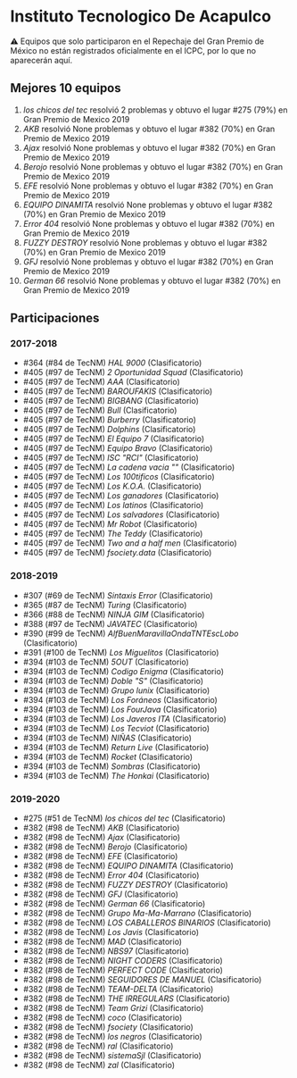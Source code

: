 # Instituto Tecnologico De Acapulco

:warning: Equipos que solo participaron en el Repechaje del Gran Premio de México no están registrados oficialmente en el ICPC, por lo que no aparecerán aquí.

## Mejores 10 equipos

1. _los chicos del tec_ resolvió 2 problemas y obtuvo el lugar #275 (79%) en Gran Premio de Mexico 2019
1. _AKB_ resolvió None problemas y obtuvo el lugar #382 (70%) en Gran Premio de Mexico 2019
1. _Ajax_ resolvió None problemas y obtuvo el lugar #382 (70%) en Gran Premio de Mexico 2019
1. _Berojo_ resolvió None problemas y obtuvo el lugar #382 (70%) en Gran Premio de Mexico 2019
1. _EFE_ resolvió None problemas y obtuvo el lugar #382 (70%) en Gran Premio de Mexico 2019
1. _EQUIPO DINAMITA_ resolvió None problemas y obtuvo el lugar #382 (70%) en Gran Premio de Mexico 2019
1. _Error 404_ resolvió None problemas y obtuvo el lugar #382 (70%) en Gran Premio de Mexico 2019
1. _FUZZY DESTROY_ resolvió None problemas y obtuvo el lugar #382 (70%) en Gran Premio de Mexico 2019
1. _GFJ_ resolvió None problemas y obtuvo el lugar #382 (70%) en Gran Premio de Mexico 2019
1. _German 66_ resolvió None problemas y obtuvo el lugar #382 (70%) en Gran Premio de Mexico 2019

## Participaciones

### 2017-2018

- #364 (#84 de TecNM) _HAL 9000_ (Clasificatorio)
- #405 (#97 de TecNM) _2 Oportunidad Squad_ (Clasificatorio)
- #405 (#97 de TecNM) _AAA_ (Clasificatorio)
- #405 (#97 de TecNM) _BAROUFAKIS_ (Clasificatorio)
- #405 (#97 de TecNM) _BIGBANG_ (Clasificatorio)
- #405 (#97 de TecNM) _Bull_ (Clasificatorio)
- #405 (#97 de TecNM) _Burberry_ (Clasificatorio)
- #405 (#97 de TecNM) _Dolphins_ (Clasificatorio)
- #405 (#97 de TecNM) _El Equipo 7_ (Clasificatorio)
- #405 (#97 de TecNM) _Equipo Bravo_ (Clasificatorio)
- #405 (#97 de TecNM) _ISC "RCI"_ (Clasificatorio)
- #405 (#97 de TecNM) _La cadena vacia ""_ (Clasificatorio)
- #405 (#97 de TecNM) _Los 100tificos_ (Clasificatorio)
- #405 (#97 de TecNM) _Los K.O.A._ (Clasificatorio)
- #405 (#97 de TecNM) _Los ganadores_ (Clasificatorio)
- #405 (#97 de TecNM) _Los latinos_ (Clasificatorio)
- #405 (#97 de TecNM) _Los salvadores_ (Clasificatorio)
- #405 (#97 de TecNM) _Mr Robot_ (Clasificatorio)
- #405 (#97 de TecNM) _The Teddy_ (Clasificatorio)
- #405 (#97 de TecNM) _Two and a half men_ (Clasificatorio)
- #405 (#97 de TecNM) _fsociety.data_ (Clasificatorio)

### 2018-2019

- #307 (#69 de TecNM) _Sintaxis Error_ (Clasificatorio)
- #365 (#87 de TecNM) _Turing_ (Clasificatorio)
- #366 (#88 de TecNM) _NINJA GIM_ (Clasificatorio)
- #388 (#97 de TecNM) _JAVATEC_ (Clasificatorio)
- #390 (#99 de TecNM) _AlfBuenMaravillaOndaTNTEscLobo_ (Clasificatorio)
- #391 (#100 de TecNM) _Los Miguelitos_ (Clasificatorio)
- #394 (#103 de TecNM) _5OUT_ (Clasificatorio)
- #394 (#103 de TecNM) _Codigo Enigma_ (Clasificatorio)
- #394 (#103 de TecNM) _Doble "S"_ (Clasificatorio)
- #394 (#103 de TecNM) _Grupo lunix_ (Clasificatorio)
- #394 (#103 de TecNM) _Los Foráneos_ (Clasificatorio)
- #394 (#103 de TecNM) _Los FourJava_ (Clasificatorio)
- #394 (#103 de TecNM) _Los Javeros ITA_ (Clasificatorio)
- #394 (#103 de TecNM) _Los Tecviot_ (Clasificatorio)
- #394 (#103 de TecNM) _NIÑAS_ (Clasificatorio)
- #394 (#103 de TecNM) _Return Live_ (Clasificatorio)
- #394 (#103 de TecNM) _Rocket_ (Clasificatorio)
- #394 (#103 de TecNM) _Sombras_ (Clasificatorio)
- #394 (#103 de TecNM) _The Honkai_ (Clasificatorio)

### 2019-2020

- #275 (#51 de TecNM) _los chicos del tec_ (Clasificatorio)
- #382 (#98 de TecNM) _AKB_ (Clasificatorio)
- #382 (#98 de TecNM) _Ajax_ (Clasificatorio)
- #382 (#98 de TecNM) _Berojo_ (Clasificatorio)
- #382 (#98 de TecNM) _EFE_ (Clasificatorio)
- #382 (#98 de TecNM) _EQUIPO DINAMITA_ (Clasificatorio)
- #382 (#98 de TecNM) _Error 404_ (Clasificatorio)
- #382 (#98 de TecNM) _FUZZY DESTROY_ (Clasificatorio)
- #382 (#98 de TecNM) _GFJ_ (Clasificatorio)
- #382 (#98 de TecNM) _German 66_ (Clasificatorio)
- #382 (#98 de TecNM) _Grupo Ma-Ma-Marrano_ (Clasificatorio)
- #382 (#98 de TecNM) _LOS CABALLEROS BINARIOS_ (Clasificatorio)
- #382 (#98 de TecNM) _Los Javis_ (Clasificatorio)
- #382 (#98 de TecNM) _MAD_ (Clasificatorio)
- #382 (#98 de TecNM) _NBS97_ (Clasificatorio)
- #382 (#98 de TecNM) _NIGHT CODERS_ (Clasificatorio)
- #382 (#98 de TecNM) _PERFECT CODE_ (Clasificatorio)
- #382 (#98 de TecNM) _SEGUIDORES DE MANUEL_ (Clasificatorio)
- #382 (#98 de TecNM) _TEAM-DELTA_ (Clasificatorio)
- #382 (#98 de TecNM) _THE IRREGULARS_ (Clasificatorio)
- #382 (#98 de TecNM) _Team Grizi_ (Clasificatorio)
- #382 (#98 de TecNM) _coco_ (Clasificatorio)
- #382 (#98 de TecNM) _fsociety_ (Clasificatorio)
- #382 (#98 de TecNM) _los negros_ (Clasificatorio)
- #382 (#98 de TecNM) _ral_ (Clasificatorio)
- #382 (#98 de TecNM) _sistemaSjl_ (Clasificatorio)
- #382 (#98 de TecNM) _zal_ (Clasificatorio)



